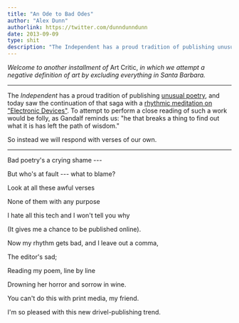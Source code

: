 ```yaml
---
title: "An Ode to Bad Odes"
author: "Alex Dunn"
authorlink: https://twitter.com/dunndunndunn
date: 2013-09-09
type: shit
description: "The Independent has a proud tradition of publishing unusual poetry, and today saw the continuation of that saga with a rhythmic meditation on \"Electronic Devices\""
---
```


*Welcome to another installment of* Art Critic,
*in which we attempt a negative definition of art by excluding
everything in Santa Barbara.*
 
***

The *Independent* has a proud tradition of publishing
[unusual poetry](http://www.independent.com/news/clickety-clack/
"Clickety-Clack, We Talk Back"), and today saw the continuation of
that saga with a
[rhythmic meditation on "Electronic Devices"](http://www.independent.com/news/2013/sep/09/electronic-devices/
"Electronic Devices").  To attempt to perform a close reading of such
a work would be folly, as Gandalf reminds us: "he that breaks a thing
to find out what it is has left the path of wisdom."

So instead we will respond with verses of our own.

***

Bad poetry's a crying shame ---

But who's at fault --- what to blame?

Look at all these awful verses

None of them with any purpose

I hate all this tech and I won't tell you why

(It gives me a chance to be published online).

Now my rhythm gets bad, and I leave out a comma,

The editor's sad;

Reading my poem, line by line

Drowning her horror and sorrow in wine.

You can't do this with print media, my friend.

I'm so pleased with this new drivel-publishing trend.
